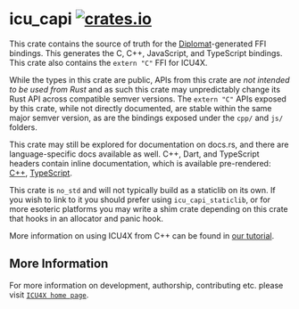 # icu_capi [![crates.io](https://img.shields.io/crates/v/icu_capi)](https://crates.io/crates/icu_capi)

<!-- cargo-rdme start -->

This crate contains the source of truth for the [Diplomat](https://github.com/rust-diplomat/diplomat)-generated
FFI bindings. This generates the C, C++, JavaScript, and TypeScript bindings. This crate also contains the `extern "C"`
FFI for ICU4X.

While the types in this crate are public, APIs from this crate are *not intended to be used from Rust*
and as such this crate may unpredictably change its Rust API across compatible semver versions. The `extern "C"` APIs exposed
by this crate, while not directly documented, are stable within the same major semver version, as are the bindings exposed under
the `cpp/` and `js/` folders.

This crate may still be explored for documentation on docs.rs, and there are language-specific docs available as well.
C++, Dart, and TypeScript headers contain inline documentation, which is available pre-rendered: [C++], [TypeScript].

This crate is `no_std` and will not typically build as a staticlib on its own. If you wish to link to it you should prefer
using `icu_capi_staticlib`, or for more esoteric platforms you may write a shim crate depending on this crate that hooks in
an allocator and panic hook.

More information on using ICU4X from C++ can be found in [our tutorial].

[our tutorial]: https://github.com/unicode-org/icu4x/blob/main/docs/tutorials/cpp.md
[TypeScript]: https://unicode-org.github.io/icu4x/docs/ffi/ts/
[C++]: https://unicode-org.github.io/icu4x/docs/ffi/cpp/

<!-- cargo-rdme end -->

## More Information

For more information on development, authorship, contributing etc. please visit [`ICU4X home page`](https://github.com/unicode-org/icu4x).
